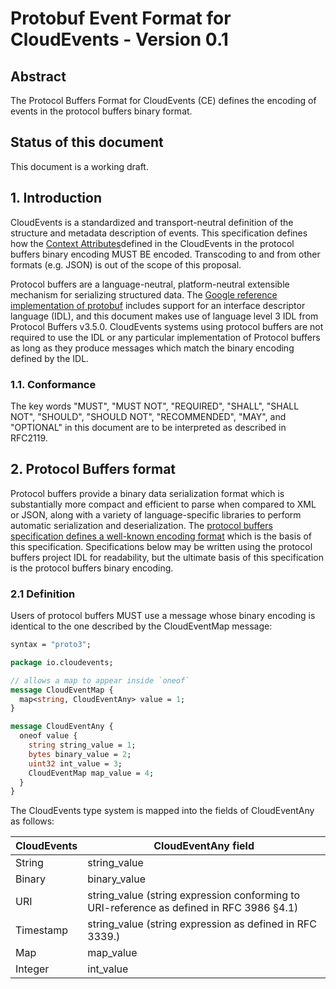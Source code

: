 # Protobuf Event Format for CloudEvents  - Version 0.1

## Abstract

The Protocol Buffers Format for CloudEvents (CE) defines
the encoding of events in the protocol buffers binary format.

## Status of this document

This document is a working draft.

## 1. Introduction

CloudEvents is a standardized and transport-neutral definition of the
structure and metadata description of events. This specification
defines how the [Context
Attributes](spec.md#context-attributes)defined in the CloudEvents in
the protocol buffers binary encoding MUST BE encoded. Transcoding to
and from other formats (e.g. JSON) is out of the scope of this
proposal.

Protocol buffers are a language-neutral, platform-neutral extensible
mechanism for serializing structured data. The [Google reference
implementation of
protobuf](https://github.com/protocolbuffers/protobuf) includes
support for an interface descriptor language (IDL), and this document
makes use of language level 3 IDL from Protocol Buffers
v3.5.0. CloudEvents systems using protocol buffers are not required to
use the IDL or any particular implementation of Protocol buffers as
long as they produce messages which match the binary encoding defined
by the IDL.


### 1.1. Conformance
The key words "MUST", "MUST NOT", "REQUIRED", "SHALL", "SHALL NOT",
"SHOULD", "SHOULD NOT", "RECOMMENDED", "MAY", and "OPTIONAL" in this
document are to be interpreted as described in RFC2119.

## 2. Protocol Buffers format

Protocol buffers provide a binary data serialization format which is
substantially more compact and efficient to parse when compared to XML
or JSON, along with a variety of language-specific libraries to
perform automatic serialization and deserialization. The [protocol
buffers specification defines a well-known encoding
format](https://developers.google.com/protocol-buffers/docs/encoding)
which is the basis of this specification. Specifications below may be
written using the protocol buffers project IDL for readability, but
the ultimate basis of this specification is the protocol buffers
binary encoding.


### 2.1 Definition

Users of protocol buffers MUST use a message whose binary encoding is
identical to the one described by the CloudEventMap message:

```proto
syntax = "proto3";

package io.cloudevents;

// allows a map to appear inside `oneof`
message CloudEventMap {
  map<string, CloudEventAny> value = 1;
}

message CloudEventAny {
  oneof value {
    string string_value = 1;
    bytes binary_value = 2;
    uint32 int_value = 3;
    CloudEventMap map_value = 4;
  }
}
```

The CloudEvents type system is mapped into the fields of CloudEventAny as follows:


| CloudEvents  | CloudEventAny field
|--------------|-------------------------------------------------------------
| String       | string_value
| Binary       | binary_value
| URI          | string_value (string expression conforming to URI-reference as defined in RFC 3986 §4.1)
| Timestamp    | string_value (string expression as defined in RFC 3339.)
| Map          | map_value
| Integer      | int_value

